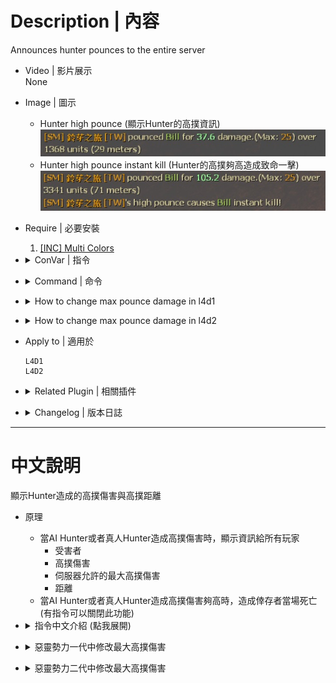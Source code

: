 # Description | 內容
Announces hunter pounces to the entire server

* Video | 影片展示
<br/>None

* Image | 圖示
	* Hunter high pounce (顯示Hunter的高撲資訊)
	<br/>![pounceannounce_1](image/pounceannounce_1.jpg)
	* Hunter high pounce instant kill (Hunter的高撲夠高造成致命一擊)
	<br/>![pounceannounce_2](image/pounceannounce_2.jpg)

* Require | 必要安裝
	1. [[INC] Multi Colors](https://github.com/fbef0102/L4D1_2-Plugins/releases/tag/Multi-Colors)

* <details><summary>ConVar | 指令</summary>

	* cfg/sourcemod/pounceannounce.cfg
		```php
        // Caps the displayed pounce damage to the maximum able to be dealt.
        pounceannounce_capdamage "0"

        // Announces the pounce to 0: chatbox, 1: center chat.
        pounceannounce_centerchat "0"

        // The minimum amount of damage required to instantly kill survivor. (0=Off)
        pounceannounce_killdamage "0"

        // The minimum amount of damage required to announce the pounce
        pounceannounce_minimum "10"

        // Show the distance the hunter traveled for the pounce.
        // 1=units, 2=units & feet, 3=units & meters, 4=feet, 5=meters
        pounceannounce_showdistance "3"
		```
</details>

* <details><summary>Command | 命令</summary>

	None
</details>

* <details><summary>How to change max pounce damage in l4d1</summary>

    1. Install [pounce_maxdamage](https://github.com/fbef0102/Rotoblin-AZMod/blob/master/SourceCode/scripting-az/pounce_maxdamage.sp)
	2. write down the following cvars in cfg/server.cfg
		```php
		// Sets the new maximum hunter pounce damage.
		sm_cvar pounceuncap_maxdamage 100
		```
</details>

* <details><summary>How to change max pounce damage in l4d2</summary>

    1. Install [accelerator74/Pounce-Damage-Uncap](https://github.com/accelerator74/Pounce-Damage-Uncap/actions)
	2. write down the following cvars in cfg/server.cfg
        * default 25
            ```php
            // z_pounce_damage_range_max = ((z_hunter_max_pounce_bonus_damage / 24) * 700) + z_pounce_damage_range_min
            sm_cvar z_hunter_max_pounce_bonus_damage 24
            sm_cvar z_pounce_damage_range_min 300
            sm_cvar z_pounce_damage_range_max 1000
            ```
        * Max Pounce Damage 30
            ```php
            // z_pounce_damage_range_max = ((29 / 24) * 700) + 300
            sm_cvar z_hunter_max_pounce_bonus_damage 29
            sm_cvar z_pounce_damage_range_min 300
            sm_cvar z_pounce_damage_range_max 1145.833
            ```
        * Max Pounce Damage 75
            ```php
            // z_pounce_damage_range_max = ((74 / 24) * 700) + 300
            sm_cvar z_hunter_max_pounce_bonus_damage 29
            sm_cvar z_pounce_damage_range_min 300
            sm_cvar z_pounce_damage_range_max 2458.333
            ```
        * Max Pounce Damage 100
            ```php
            // z_pounce_damage_range_max = ((99 / 24) * 700) + 300
            sm_cvar z_hunter_max_pounce_bonus_damage 99
            sm_cvar z_pounce_damage_range_min 300
            sm_cvar z_pounce_damage_range_max 3187.5
            ```
        * Max Pounce Damage 200
            ```php
            // z_pounce_damage_range_max = ((199 / 24) * 700) + 300
            sm_cvar z_hunter_max_pounce_bonus_damage 199
            sm_cvar z_pounce_damage_range_min 300
            sm_cvar z_pounce_damage_range_max 6104.167
            ```
</details>

* Apply to | 適用於
	```
	L4D1
	L4D2
	```

* <details><summary>Related Plugin | 相關插件</summary>

	1. [l4d2_pounce_damage by Silvers](https://forums.alliedmods.net/showthread.php?p=2675236): Patches the Hunter to enable bonus damage in all gamemodes.
		> 任何模式的AI Hunter都可以造成高撲傷害
	2. [pounce_maxdamage](https://github.com/fbef0102/Rotoblin-AZMod/blob/master/SourceCode/scripting-az/pounce_maxdamage.sp): Makes it easy to properly uncap hunter pounces
		> (L4D1) 可以改變最大高撲的傷害值
	3. [accelerator74/Pounce-Damage-Uncap](https://github.com/accelerator74/Pounce-Damage-Uncap/actions): Change the pounce range and max pounce damage in L4D2
		> (L4D2) 可以改變最大高撲的傷害值
</details>

* <details><summary>Changelog | 版本日誌</summary>

	* v1.9 (2023-3-24)
		* Remake code, convert code to latest syntax
		* Fix warnings when compiling on SourceMod 1.11.
		* Optimize code and improve performance
		* The minimum amount of damage required to instantly kill survivor.

	* v1.5
		* [Original Plugin by n0limit](https://forums.alliedmods.net/showthread.php?t=93605)
</details>

- - - -
# 中文說明
顯示Hunter造成的高撲傷害與高撲距離

* 原理
	* 當AI Hunter或者真人Hunter造成高撲傷害時，顯示資訊給所有玩家
		* 受害者
        * 高撲傷害
        * 伺服器允許的最大高撲傷害
        * 距離
    * 當AI Hunter或者真人Hunter造成高撲傷害夠高時，造成倖存者當場死亡 (有指令可以關閉此功能)

* <details><summary>指令中文介紹 (點我展開)</summary>

	* cfg/sourcemod/pounceannounce.cfg
		```php
        // 只顯示高撲真正造成的實際傷害
        pounceannounce_capdamage "0"

        // 提示該如何顯示. 0: 聊天框, 1: 螢幕正中間
        pounceannounce_centerchat "0"

        // 高撲傷害超過一個數值會造成倖存者當場死亡 (0=關閉此功能)
        pounceannounce_killdamage "0"

        // The minimum amount of damage required to announce the pounce
        pounceannounce_minimum "10"

        // 距離的顯示單位
        // 1=單位, 2=單位 & 呎, 3=單位 & 公尺, 4=呎, 5=公尺
        pounceannounce_showdistance "3"
		```
</details>

* <details><summary>惡靈勢力一代中修改最大高撲傷害</summary>

    1. 安裝 [pounce_maxdamage](https://github.com/fbef0102/Rotoblin-AZMod/blob/master/SourceCode/scripting-az/pounce_maxdamage.sp)
	2. 以下指令寫入文件 cfg/server.cfg，可自行調整
		```php
		// Sets the new maximum hunter pounce damage.
		sm_cvar pounceuncap_maxdamage 100
		```
</details>

* <details><summary>惡靈勢力二代中修改最大高撲傷害</summary>

    1. 安裝 [accelerator74/Pounce-Damage-Uncap](https://github.com/accelerator74/Pounce-Damage-Uncap/actions)
	2. 以下指令寫入文件 cfg/server.cfg，可自行調整
        * 預設最大高撲傷害: 25
            ```php
            // z_pounce_damage_range_max = ((z_hunter_max_pounce_bonus_damage / 24) * 700) + z_pounce_damage_range_min
            sm_cvar z_hunter_max_pounce_bonus_damage 24
            sm_cvar z_pounce_damage_range_min 300
            sm_cvar z_pounce_damage_range_max 1000
            ```
        * 最大高撲傷害: 30
            ```php
            // z_pounce_damage_range_max = ((29 / 24) * 700) + 300
            sm_cvar z_hunter_max_pounce_bonus_damage 29
            sm_cvar z_pounce_damage_range_min 300
            sm_cvar z_pounce_damage_range_max 1145.833
            ```
       * 最大高撲傷害: 75
            ```php
            // z_pounce_damage_range_max = ((74 / 24) * 700) + 300
            sm_cvar z_hunter_max_pounce_bonus_damage 29
            sm_cvar z_pounce_damage_range_min 300
            sm_cvar z_pounce_damage_range_max 2458.333
            ```
        * 最大高撲傷害: 100
            ```php
            // z_pounce_damage_range_max = ((99 / 24) * 700) + 300
            sm_cvar z_hunter_max_pounce_bonus_damage 99
            sm_cvar z_pounce_damage_range_min 300
            sm_cvar z_pounce_damage_range_max 3187.5
            ```
        * 最大高撲傷害: 200
            ```php
            // z_pounce_damage_range_max = ((199 / 24) * 700) + 300
            sm_cvar z_hunter_max_pounce_bonus_damage 199
            sm_cvar z_pounce_damage_range_min 300
            sm_cvar z_pounce_damage_range_max 6104.167
            ```
</details>

